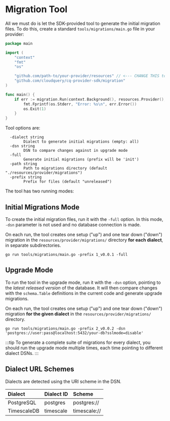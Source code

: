 # Migration Tool

All we must do is let the SDK-provided tool to generate the initial migration files. To do this, create a standard `tools/migrations/main.go` file in your provider:

```go
package main

import (
	"context"
	"fmt"
	"os"

	"github.com/path-to/your-provider/resources" // <--- CHANGE THIS to your package name for provider
	"github.com/cloudquery/cq-provider-sdk/migration"
)

func main() {
	if err := migration.Run(context.Background(), resources.Provider(), ""); err != nil {
		fmt.Fprintf(os.Stderr, "Error: %s\n", err.Error())
		os.Exit(1)
	}
}
```

Tool options are:

```
  -dialect string
        Dialect to generate initial migrations (empty: all)
  -dsn string
        DSN to compare changes against in upgrade mode
  -full
        Generate initial migrations (prefix will be 'init')
  -path string
        Path to migrations directory (default "./resources/provider/migrations")
  -prefix string
        Prefix for files (default "unreleased")
```

The tool has two running modes:

## Initial Migrations Mode

To create the initial migration files, run it with the `-full` option. In this mode, `-dsn` parameter is not used and no database connection is made.

On each run, the tool creates one setup ("up") and one tear down ("down") migration in the `resources/provider/migrations/` directory **for each dialect**, in separate subdirectories.

```
go run tools/migrations/main.go -prefix 1_v0.0.1 -full
```

## Upgrade Mode

To run the tool in the upgrade mode, run it with the `-dsn` option, pointing to the _latest released version_ of the database.
It will then compare changes with the `schema.Table` definitions in the current code and generate upgrade migrations.

On each run, the tool creates one setup ("up") and one tear down ("down") migration **for the given dialect** in the `resources/provider/migrations/` directory.

```
go run tools/migrations/main.go -prefix 2_v0.0.2 -dsn 'postgres://user:pass@localhost:5432/your-db?sslmode=disable'
```

:::tip
To generate a complete suite of migrations for every dialect, you should run the upgrade mode multiple times, each time pointing to different dialect DSNs.
:::

## Dialect URL Schemes

Dialects are detected using the URI scheme in the DSN.

| Dialect | Dialect ID | Scheme         |
|:--------|:-----------|:---------------|
| PostgreSQL | postgres | postgres://    |
| TimescaleDB| timescale | timescale://   |
